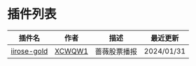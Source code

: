# 插件列表


| 插件名                                        | 作者 | 描述 | 最近更新 |
|--------------------------------------------| --- | --- | --- |
| [iirose-gold](/data/iirose_gold/README.md) | [XCWQW1](https://github.com/XCWQW1) | 蔷薇股票播报 | 2024/01/31 |
